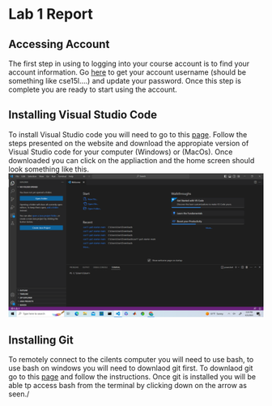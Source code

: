 # Lab 1 Report 

## Accessing Account 
  The first step in using to logging into your course account is to find your account information. Go [here](https://sdacs.ucsd.edu/~icc/index.php) to 
  get your account username (should be something like cse15l....) and update your password. Once this step is complete you are ready to start using the account. 
  
## Installing Visual Studio Code 
  To install Visual Studio code you will need to go to this [page](https://code.visualstudio.com/). Follow the steps presented on the website and download 
  the appropiate version of Visual Studio code for your computer (Windows) or (MacOs). Once downloaded you can click on the appliaction and the home screen should
  look something like this.\
  ![Image](VisualStudioCode.png)
  
  ## Installing Git  
  To remotely connect to the cilents computer you will need to use bash, to use bash on windows you will need to downlaod git first. To downlaod git go to this 
  [page](https://gitforwindows.org/) and follow the instructions. Once git is installed you will be able tp access bash from the terminal by clicking down on the arrow
  as seen./ 
  
  
